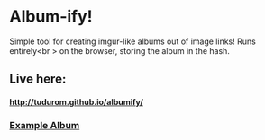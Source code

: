 Album-ify!
==========

Simple tool for creating imgur-like albums out of image links! Runs entirely<br \>
on the browser, storing the album in the hash.

## Live here:

#### http://tudurom.github.io/albumify/

### [Example Album](http://tudurom.github.io/albumify/view.html#eyJ0aXRsZSI6ImJzcHdtIC0gU3ByaW5nIiwiZGVzY3JpcHRpb24iOiIiLCJhbGJ1bSI6W3sicGljU3JjIjoiaHR0cDovL2kuaW1ndXIuY29tL0ZwNGJZTkwucG5nIiwidGl0bGUiOiJJbmZvIn0seyJwaWNTcmMiOiJodHRwOi8vaS5pbWd1ci5jb20vQ2lYQlowRC5wbmciLCJ0aXRsZSI6IlRlcm1zIn0seyJwaWNTcmMiOiJodHRwOi8vaS5pbWd1ci5jb20vbnA4cmRuTC5wbmciLCJ0aXRsZSI6IkNsZWFuIn0seyJwaWNTcmMiOiJodHRwOi8vaS5pbWd1ci5jb20vZGU2UEtJWi5wbmciLCJ0aXRsZSI6IlRlcm1zIHdpdGhvdXQgc3lzaW5mbyJ9XX0=)
